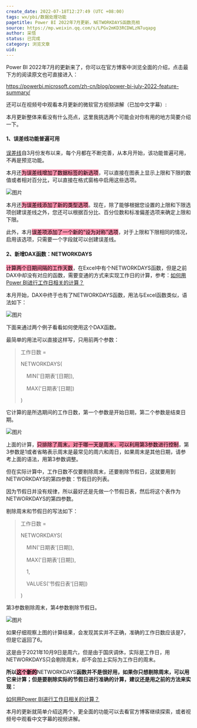 ```yaml
---
create_date: 2022-07-18T12:27:49 (UTC +08:00)
tags: wx/pbi/数据处理功能
pagetitle: Power BI 2022年7月更新，NETWORKDAYS函数亮相
source: https://mp.weixin.qq.com/s/LPGv2mKD3RCDWLzN7uqapg
author: 采悟
status: 已完成
category: 浏览文章
uid: 
---
```


Power BI 2022年7月的更新来了，你可以在官方博客中浏览全面的介绍，点击最下方的阅读原文也可直接进入：

https://powerbi.microsoft.com/zh-cn/blog/power-bi-july-2022-feature-summary/

还可以在视频号中观看本月更新的微软官方视频讲解（已加中文字幕）:

本月更新整体来看没有什么亮点，这里我挑选两个可能会对你有用的地方简要介绍一下。

#### **1、误差线功能普遍可用**

[误差线](http://mp.weixin.qq.com/s?__biz=MzA4MzQwMjY4MA==&mid=2484079538&idx=1&sn=db3d9ce423d4c771891cd86e586fb9c6&chksm=8e13a165b9642873e5162a3b25f7ad2bd1b0e04e0f572cc77fc7195642806869e545cfd74e7e&scene=21#wechat_redirect)自3月份发布以来，每个月都在不断完善，从本月开始，该功能普遍可用，不再是预览功能。

本月还<mark style="background: #FF5582A6;">为误差线增加了数据标签的新选项</mark>，可以直接在图表上显示上限和下限的数值或者相对百分比，可以直接在格式窗格中启用这些选项。  

![图片](https://mmbiz.qpic.cn/mmbiz_png/aHEbZtANQJOHFcnWa8MDDIKWEStwYC7zeVKdwKP0gryw770ia79TwGjYBIotljWLgoHW8GfqaJHB50n7xicGH1Ig/640?wx_fmt=png&wxfrom=5&wx_lazy=1&wx_co=1)

本月还<mark style="background: #FF5582A6;">为误差线添加了新的类型选项</mark>。现在，除了能够根据您设置的上限和下限选项创建误差线之外，您还可以根据百分比、百分位数和标准偏差选项来确定上限和下限。

此外，本月<mark style="background: #FF5582A6;">误差项添加了一个新的“设为对称”选项</mark>，对于上限和下限相同的情况，启用该选项，只需要一个字段就可以创建误差线。

#### **2、新增DAX函数：NETWORKDAYS**

<mark style="background: #FF5582A6;">计算两个日期间隔的工作天数</mark>，在Excel中有个NETWORKDAYS函数，但是之前DAX中却没有对应的函数，需要变通的方式来实现工作日的计算，参考：[如何用Power BI进行工作日相关的计算？](http://mp.weixin.qq.com/s?__biz=MzA4MzQwMjY4MA==&mid=2484077728&idx=1&sn=5d7739914cb98e96b7abd32d402aba3e&chksm=8e13ae77b96427615638ed7351de474f87095c983d3d5c745b94ed1c0fc35a87e34ea247683d&scene=21#wechat_redirect)

本月开始，DAX中终于也有了NETWORKDAYS函数，用法与Excel函数类似，语法如下：

![图片](https://mmbiz.qpic.cn/mmbiz_png/aHEbZtANQJOHFcnWa8MDDIKWEStwYC7z5iaknp9Wj6aicLoCw2PCSQQLQQe4CFod5t6XBPjMrKpwOK3nOhy9jvLw/640?wx_fmt=png&wxfrom=5&wx_lazy=1&wx_co=1)

下面来通过两个例子看看如何使用这个DAX函数。  

最简单的用法可以直接这样写，只用前两个参数：

> 工作日数 = 
> 
> NETWORKDAYS(
> 
>     MIN('日期表'\[日期\]),
> 
>     MAX('日期表'\[日期\])
> 
> )

它计算的是所选期间的工作日数，第一个参数是开始日期，第二个参数是结束日期。

![图片](https://mmbiz.qpic.cn/mmbiz_png/aHEbZtANQJOHFcnWa8MDDIKWEStwYC7zZ4stRanQbx2qAibnUzy6vAdpGZsm2umOnQZJ0qCqJLfKeAuByWiagcuA/640?wx_fmt=png&wxfrom=5&wx_lazy=1&wx_co=1)

上面的计算，<mark style="background: #FF5582A6;">只排除了周末，对于哪一天是周末，可以利用第3参数进行控制</mark>，第3参数是1或者省略表示周末是最常见的周六和周日，如果周末是其他日期，请参考上面的语法，用第3参数调整。

但在实际计算中，工作日数不仅要剔除周末，还要剔除节假日，这就要用到NETWORKDAYS的第四参数：节假日的列表。

因为节假日并没有规律，所以最好还是先做一个节假日表，然后将这个表作为NETWORKDAYS的第四参数。  

剔除周末和节假日的写法如下：

> 工作日数 \=
> 
> NETWORKDAYS(
> 
>     MIN('日期表'\[日期\]),
> 
>     MAX('日期表'\[日期\]),
> 
>     1,
> 
>     VALUES('节假日表'\[日期\])
> 
> )

第3参数剔除周末，第4参数剔除节假日。

![图片](https://mmbiz.qpic.cn/mmbiz_png/aHEbZtANQJOHFcnWa8MDDIKWEStwYC7zQ1SSRysdFWDkU6310iaODODrMMEwhHVxibg9icT0xkEp0UJDMuDNlkSIQ/640?wx_fmt=png&wxfrom=5&wx_lazy=1&wx_co=1)

如果仔细观察上图的计算结果，会发现其实并不正确，准确的工作日数应该是7，但是它返回了6。

这是由于2021年10月9日是周六，但是由于国庆调休，实际是工作日，用NETWORKDAYS只会剔除周末，却不会加上实际为工作日的周末。  

**所以<mark style="background: #FF5582A6;">这个新的**NETWORKDAYS**函数并不是很好用，如果你只想剔除周末，可以用它来计算；但是要剔除实际的节假日进行准确的计算，建议还是用之前的方法来实现</mark>：**

[如何用Power BI进行工作日相关的计算？](http://mp.weixin.qq.com/s?__biz=MzA4MzQwMjY4MA==&mid=2484077728&idx=1&sn=5d7739914cb98e96b7abd32d402aba3e&chksm=8e13ae77b96427615638ed7351de474f87095c983d3d5c745b94ed1c0fc35a87e34ea247683d&scene=21#wechat_redirect)

本月的更新就简单介绍这两个，更全面的功能可以去看官方博客继续探索，或者视频号中观看中文字幕的视频讲解。
